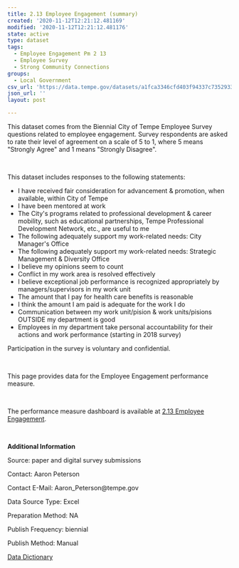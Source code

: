 ```yaml
---
title: 2.13 Employee Engagement (summary)
created: '2020-11-12T12:21:12.481169'
modified: '2020-11-12T12:21:12.481176'
state: active
type: dataset
tags:
  - Employee Engagement Pm 2 13
  - Employee Survey
  - Strong Community Connections
groups:
  - Local Government
csv_url: 'https://data.tempe.gov/datasets/a1fca3346cfd403f94337c73529332a1_0.csv'
json_url: ''
layout: post

---
```

<p>This dataset comes from the Biennial City of Tempe Employee Survey questions related to employee engagement. Survey respondents are asked to rate their level of agreement on a scale of 5 to 1, where 5 means &quot;Strongly Agree&quot; and 1 means &quot;Strongly Disagree&quot;.</p><p><br /></p><p><p>This dataset includes responses to the following statements:</p><p><ul><li>I have received fair consideration for advancement &amp; promotion, when available, within City of Tempe</li><li>I have been mentored at work</li><li>The City's programs related to professional development &amp; career mobility, such as educational partnerships, Tempe Professional Development Network, etc., are useful to me</li><li>The following adequately support my work-related needs: City Manager's Office</li><li>The following adequately support my work-related needs: Strategic Management &amp; Diversity Office</li><li>I believe my opinions seem to count</li><li>Conflict in my work area is resolved effectively</li><li>I believe exceptional job performance is recognized appropriately by managers/supervisors in my work unit</li><li>The amount that I pay for health care benefits is reasonable</li><li>I think the amount I am paid is adequate for the work I do</li><li>Communication between my work unit/pision &amp; work units/pisions OUTSIDE my department is good</li><li>Employees in my department take personal accountability for their actions and work performance (starting in 2018 survey)</li></ul></p></p><p>Participation in the survey is voluntary and confidential.</p><p><br /></p><p>This page provides data for the Employee Engagement performance measure. </p><p><br /></p><p>The performance measure dashboard is available at <a href='https://strong-community-connections-tempegov.hub.arcgis.com/pages/employee-engagement' rel='nofollow ugc' target='_blank'>2.13 Employee Engagement</a>.</p><p><br /></p><p><p><b>Additional Information</b></p><p>Source: paper and digital survey submissions</p><p>Contact: Aaron Peterson</p><p>Contact E-Mail: Aaron_Peterson@tempe.gov</p><p>Data Source Type: Excel</p><p>Preparation Method: NA</p><p>Publish Frequency: biennial</p><p>Publish Method: Manual</p><p><a href='https://gis.tempe.gov/design/data-dictionary/2.13%20Employee%20Engagement%20(summary)/' rel='nofollow ugc' target='_blank'>Data Dictionary</a> </p></p>
